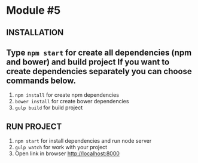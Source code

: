 Module #5
=============

INSTALLATION
------------
Type `npm start` for create all dependencies (npm and bower) and build project
If you want to create dependencies separately you can choose commands below.
-----------
1. `npm install` for create npm dependencies
2. `bower install` for create bower dependencies
3. `gulp build` for build project

RUN PROJECT
-----------
1. `npm start` for install dependencies and run node server
2. `gulp watch` for work with your project
3. Open link in browser  [http://localhost:8000](http://localhost:8000)